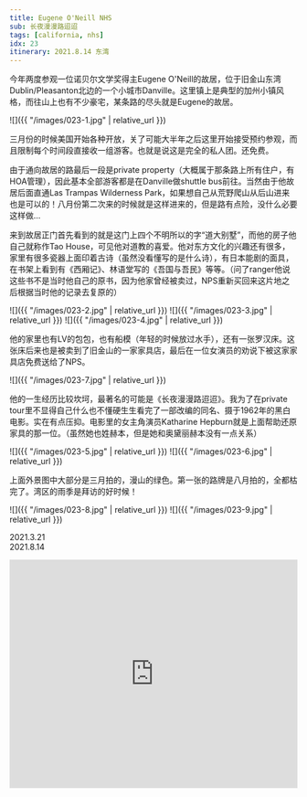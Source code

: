 ```yaml
---
title: Eugene O'Neill NHS
sub: 长夜漫漫路迢迢
tags: [california, nhs]
idx: 23
itinerary: 2021.8.14 东湾
---
```


今年两度参观一位诺贝尔文学奖得主Eugene O'Neill的故居，位于旧金山东湾Dublin/Pleasanton北边的一个小城市Danville。这里镇上是典型的加州小镇风格，而往山上也有不少豪宅，某条路的尽头就是Eugene的故居。

![]({{ "/images/023-1.jpg" | relative_url }})

三月份的时候美国开始各种开放，关了可能大半年之后这里开始接受预约参观，而且限制每个时间段直接收一组游客。也就是说这是完全的私人团。还免费。

由于通向故居的路最后一段是private property（大概属于那条路上所有住户，有HOA管理），因此基本全部游客都是在Danville做shuttle bus前往。当然由于他故居后面直通Las Trampas Wilderness Park，如果想自己从荒野爬山从后山进来也是可以的！八月份第二次来的时候就是这样进来的，但是路有点险，没什么必要这样做…

来到故居正门首先看到的就是这门上四个不明所以的字“道大别墅”，而他的房子他自己就称作Tao House，可见他对道教的喜爱。他对东方文化的兴趣还有很多，家里有很多瓷器上面印着古诗（虽然没看懂写的是什么诗），有日本能剧的面具，在书架上看到有《西厢记》、林语堂写的《吾国与吾民》等等。（问了ranger他说这些书不是当时他自己的原书，因为他家曾经被卖过，NPS重新买回来这片地之后根据当时他的记录去复原的）

![]({{ "/images/023-2.jpg" | relative_url }})
![]({{ "/images/023-3.jpg" | relative_url }})
![]({{ "/images/023-4.jpg" | relative_url }})

他的家里也有LV的包包，也有船模（年轻的时候放过水手），还有一张罗汉床。这张床后来也是被卖到了旧金山的一家家具店，最后在一位女演员的劝说下被这家家具店免费送给了NPS。

![]({{ "/images/023-7.jpg" | relative_url }})

他的一生经历比较坎坷，最著名的可能是《长夜漫漫路迢迢》。我为了在private tour里不显得自己什么也不懂硬生生看完了一部改编的同名、摄于1962年的黑白电影。实在有点压抑。电影里的女主角演员Katharine Hepburn就是上面帮助还原家具的那一位。（虽然她也姓赫本，但是她和奥黛丽赫本没有一点关系）

![]({{ "/images/023-5.jpg" | relative_url }})
![]({{ "/images/023-6.jpg" | relative_url }})

上面外景图中大部分是三月拍的，漫山的绿色。第一张的路牌是八月拍的，全都枯完了。湾区的雨季是拜访的好时候！

![]({{ "/images/023-8.jpg" | relative_url }})
![]({{ "/images/023-9.jpg" | relative_url }})

2021.3.21<br>
2021.8.14

<iframe src="https://www.google.com/maps/embed?pb=!1m14!1m8!1m3!1d403387.77826414525!2d-122.0294848!3d37.8259513!3m2!1i1024!2i768!4f13.1!3m3!1m2!1s0x808f8b7004d5971f%3A0xc07a569fdb8d529f!2sEugene%20O&#39;Neill%20National%20Historic%20Site!5e0!3m2!1sen!2sus!4v1652160471089!5m2!1sen!2sus" width="100%" height="400" style="border:0;" allowfullscreen="" loading="lazy" referrerpolicy="no-referrer-when-downgrade"></iframe>
